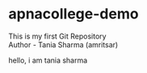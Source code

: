 # apnacollege-demo
This is my first Git Repository
<br>
Author - Tania Sharma (amritsar)
<p>hello, i am tania sharma</p>
<br>
